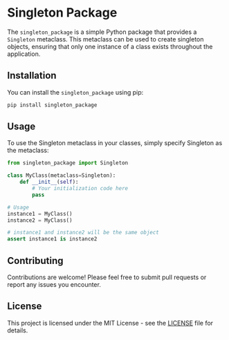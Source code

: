 # Singleton Package

The `singleton_package` is a simple Python package that provides a `Singleton` metaclass. This metaclass can be used to create singleton objects, ensuring that only one instance of a class exists throughout the application.

## Installation

You can install the `singleton_package` using pip:

```bash
pip install singleton_package
```

## Usage
To use the Singleton metaclass in your classes, simply specify Singleton as the metaclass:

```python
from singleton_package import Singleton

class MyClass(metaclass=Singleton):
    def __init__(self):
        # Your initialization code here
        pass

# Usage
instance1 = MyClass()
instance2 = MyClass()

# instance1 and instance2 will be the same object
assert instance1 is instance2
```

## Contributing
Contributions are welcome! Please feel free to submit pull requests or report any issues you encounter.

## License
This project is licensed under the MIT License - see the [LICENSE](https://opensource.org/license/mit) file for details.

